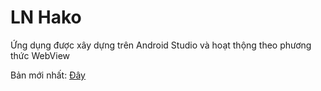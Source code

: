 # LN Hako
Ứng dụng được xây dựng trên Android Studio và hoạt thộng theo phương thức WebView

Bản mới nhất: [Đây](https://github.com/PhamTung449/LN-Hako/releases)
